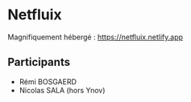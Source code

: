 # Netfluix

Magnifiquement hébergé : https://netfluix.netlify.app

## Participants

- Rémi BOSGAERD
- Nicolas SALA (hors Ynov)
